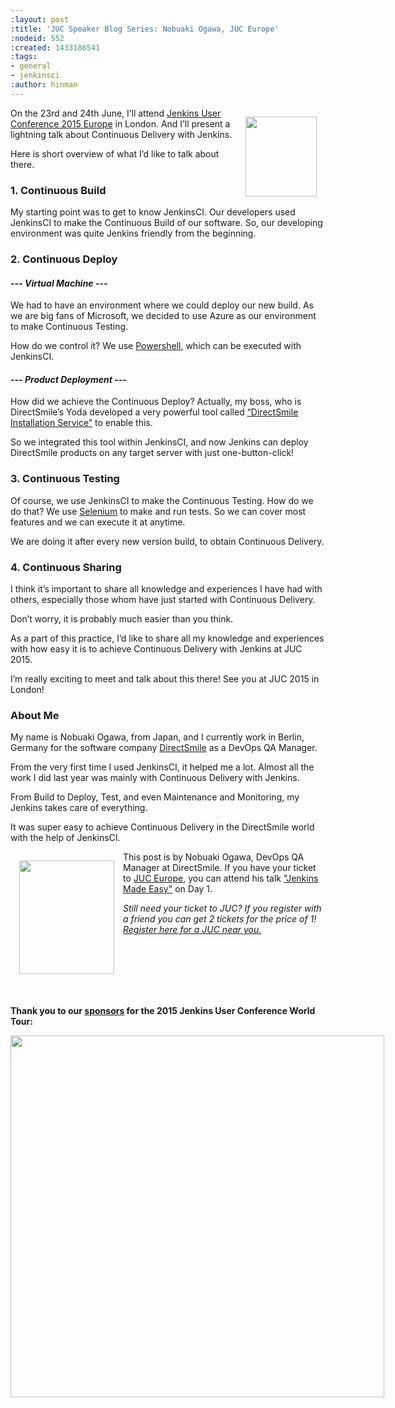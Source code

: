 ```yaml
---
:layout: post
:title: 'JUC Speaker Blog Series: Nobuaki Ogawa, JUC Europe'
:nodeid: 552
:created: 1433186541
:tags:
- general
- jenkinsci
:author: hinman
---
```

<div style="float:right; margin:1em">
<img src="https://jenkins-ci.org/sites/default/files/images/Jenkins_Butler_0.png" width=114 height=128>
</div>

<p>On the 23rd and 24th June, I’ll attend <a href="http://www.cloudbees.com/jenkins/juc-2015/europe">Jenkins User Conference 2015 Europe</a> in London. And I’ll present a lightning talk about Continuous Delivery with Jenkins.</p>

<p>Here is short overview of what I’d like to talk about there.</p>

<p><h3>1. Continuous Build</p></h3>

<p>My starting point was to get to know JenkinsCI. Our developers used JenkinsCI to make the Continuous Build of our software.
So, our developing environment was quite Jenkins friendly from the beginning.</p>

<p><h3>2. Continuous Deploy</p></h3>

<p><h4><i>--- Virtual Machine ---</p></h4></i>

<p>We had to have an environment where we could deploy our new build. As we are big fans of Microsoft, we decided to use Azure as our environment to make Continuous Testing.</p>

<p>How do we control it? We use <a href="https://odehne.wordpress.com/2013/12/01/dealing-with-virtual-machines-in-windows-azure-using-powershell/">Powershell</a>, which can be executed with JenkinsCI.</p>

<p><h4><i>--- Product Deployment ---</p></h4></i>

<p>How did we achieve the Continuous Deploy? Actually, my boss, who is DirectSmile’s Yoda developed a very powerful tool called <a href="https://odehne.wordpress.com/2012/03/26/continuous-deployment-of-directsmile-products/">“DirectSmile Installation Service”</a> to enable this.</p>

<p>So we integrated this tool within JenkinsCI, and now Jenkins can deploy DirectSmile products on any target server with just one-button-click!</p>

<p><h3>3. Continuous Testing</p></h3>

<p>Of course, we use JenkinsCI to make the Continuous Testing.
How do we do that?
We use <a href="http://www.seleniumhq.org/">Selenium</a> to make and run tests. So we can cover most features and we can execute it at anytime.</p>

<p>We are doing it after every new version build, to obtain Continuous Delivery.</p>

<p><h3>4. Continuous Sharing</p></h3>

<p>I think it’s important to share all knowledge and experiences I have had with others, especially those whom have just started with Continuous Delivery.</p>

<p>Don’t worry, it is probably much easier than you think.</p>

<p>As a part of this practice, I’d like to share all my knowledge and experiences with how easy it is to achieve Continuous Delivery with Jenkins at JUC 2015.</p>

<p>I’m really exciting to meet and talk about this there! See you at JUC 2015 in London!</p>

<p><h3>About Me</p></h3>

<p>My name is Nobuaki Ogawa, from Japan, and I currently work in Berlin, Germany for the software company <a href="http://directsmile.com/">DirectSmile</a> as a DevOps QA Manager.</p>

<p>From the very first time I used JenkinsCI, it helped me a lot. Almost all the work I did last year was mainly with Continuous Delivery with Jenkins.</p>

<p>From Build to Deploy, Test, and even Maintenance and Monitoring, my Jenkins takes care of everything.</p>

<p>It was super easy to achieve Continuous Delivery in the DirectSmile world with the help of JenkinsCI.</p>

<div style="float:left; margin:1em">
<img src="http://jenkins-ci.org/sites/default/files/images/02-03-1530-ogawa_0.jpg" width=152 height=182>
</div>

<p>This post is by Nobuaki Ogawa, DevOps QA Manager at DirectSmile. If you have your ticket to <a href="http://www.cloudbees.com/jenkins/juc-2015/europe">JUC Europe</a>, you can attend his talk <a href="http://www.cloudbees.com/jenkins/juc-2015/abstracts/europe/02-03-1530-ogawa">"Jenkins Made Easy"</a> on Day 1.</p>

<p><i>Still need your ticket to JUC? If you register with a friend you can get 2 tickets for the price of 1! <a href="http://www.cloudbees.com/jenkins/juc-2015/">Register here for a JUC near you.</a></i></p>
<br><br><br><br><br>
<p><b>Thank you to our <a href="http://www.cloudbees.com/jenkins/juc-2015/sponsors">sponsors</a> for the 2015 Jenkins User Conference World Tour:</p></b>

<div style="float:left; margin:0em">
<img src="http://jenkins-ci.org/sites/default/files/images/sponsors-06032015-02_0.png" width=598 height=579>
</div>
